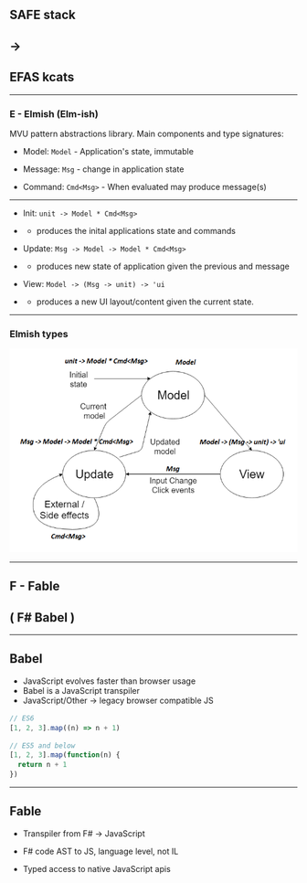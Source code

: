 
## SAFE stack 
## ->
## EFAS kcats

---

### E - Elmish (Elm-ish)
  
MVU pattern abstractions library. Main components and type signatures:

- Model: `Model` - Application's state, immutable

- Message: `Msg` - change in application state

- Command: `Cmd<Msg>` - When evaluated may produce message(s)

---

- Init: `unit -> Model * Cmd<Msg>`
- - produces the inital applications state and commands

- Update: `Msg -> Model -> Model * Cmd<Msg>`
- - produces new state of application given the previous and message

- View: `Model -> (Msg -> unit) -> 'ui `
- - produces a new UI layout/content given the current state.

---

### Elmish types

![MVU](full-stack-development/assets/img/mvuTypes.png)

---

## F - Fable

## ( F# Babel )

---

## Babel

- JavaScript evolves faster than browser usage
- Babel is a JavaScript transpiler
- JavaScript/Other -> legacy browser compatible JS

```javascript
// ES6
[1, 2, 3].map((n) => n + 1)
```

```javascript
// ES5 and below
[1, 2, 3].map(function(n) {
  return n + 1
})
```

---

## Fable

- Transpiler from F# -> JavaScript

- F# code AST to JS, language level, not IL

- Typed access to native JavaScript apis

